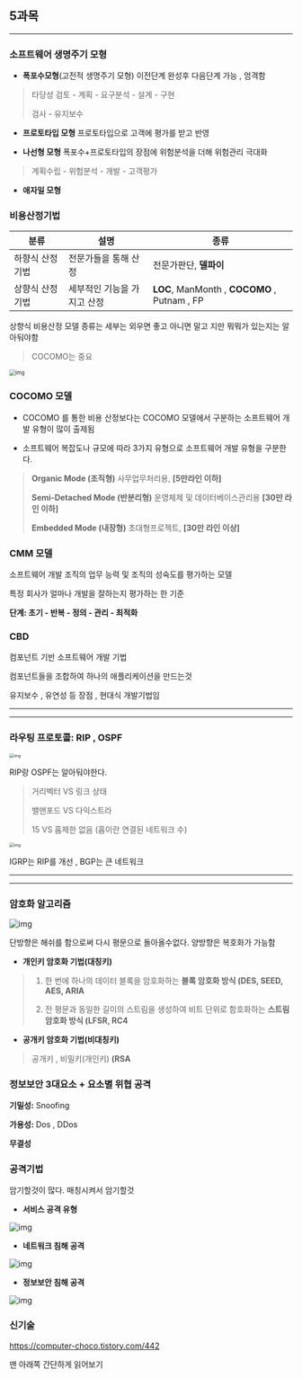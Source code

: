 ## 5과목

---

### 소프트웨어 생명주기 모형

+ **폭포수모형**(고전적 생명주기 모형) 이전단계 완성후 다음단계 가능 , 엄격함

> 타당성 검토 - 계획 - 요구분석 - 설계 - 구현
>
> 검사 - 유지보수

+ **프로토타입 모형** 프로토타입으로 고객에 평가를 받고 반영



+ **나선형 모형** 폭포수+프로토타입의 장점에 위험분석을 더해 위험관리 극대화

> 계획수립 - 위험분석 - 개발 - 고객평가

+ **애자일 모형**





### 비용산정기법

| 분류             | 설명                        | 종류                                         |
| ---------------- | --------------------------- | -------------------------------------------- |
| 하향식 산정 기법 | 전문가들을 통해 산정        | 전문가판단, **델파이**                       |
| 상향식 산정 기법 | 세부적인 기능을 가지고 산정 | **LOC**, ManMonth , **COCOMO** , Putnam , FP |

상향식 비용산정 모델 종류는 세부는 외우면 좋고 아니면 말고 지만 뭐뭐가 있는지는 알아둬야함

> COCOMO는 중요

<img src="https://blog.kakaocdn.net/dn/mnsWg/btraKEAq4p4/K99DxyZDpfkLXK8J626fu1/img.png" alt="img" style="zoom: 67%;" />



### COCOMO 모델

+ COCOMO 를 통한 비용 산정보다는 COCOMO 모델에서 구분하는 소프트웨어 개발 유형이 많이 출제됨

+ 소프트웨어 복잡도나 규모에 따라 3가지 유형으로 소프트웨어 개발 유형을 구분한다.

>  **Organic Mode (조직형)** 사무업무처리용, **[5만라인 이하]**
>
>  **Semi-Detached Mode (반분리형)** 운영체제 및 데이터베이스관리용 **[30만 라인 이하]**
>
> **Embedded Mode (내장형)** 초대형프로젝트, **[30만 라인 이상]**



### CMM 모델

소프트웨어 개발 조직의 업무 능력 및 조직의 성숙도를 평가하는 모델

 특정 회사가 얼마나 개발을 잘하는지 평가하는 한 기준

**단계: 초기 - 반복 - 정의 - 관리 - 최적화**



### CBD

컴포넌트 기반 소프트웨어 개발 기법

컴포넌트들을 조합하여 하나의 애플리케이션을 만드는것 

유지보수 , 유연성 등 장점 , 현대식 개발기법임



----

---

### 라우팅 프로토콜: RIP , OSPF

<img src="https://blog.kakaocdn.net/dn/begQBp/btraRjVUnoG/QipWbVOrGzWpCmYfghpX2K/img.png" alt="img" style="zoom:50%;" />

RIP랑 OSPF는 알아둬야한다.

> 거리벡터 VS 링크 상태
>
> 밸맨포드 VS 다익스트라
>
> 15 VS 홉제한 없음  (홉이란 연결된 네트워크 수)



<img src="https://blog.kakaocdn.net/dn/dMqkzg/btraRk8lKuY/VLeJXs521JmKKEa9d9vkQ1/img.png" alt="img" style="zoom:50%;" />

IGRP는 RIP를 개선 , BGP는 큰 네트워크 



---

---



### 암호화 알고리즘

![img](https://blog.kakaocdn.net/dn/nbIWf/btraKFMUHAM/N5hnI4ErGP7lHjTzn0mZe0/img.png)

단방향은 해쉬를 함으로써 다시 평문으로 돌아올수없다. 양방향은 복호화가 가능함



+ **개인키 암호화 기법(대칭키)**

> 1. 한 번에 하나의 데이터 블록을 암호화하는 **블록 암호화 방식 (DES, SEED, AES, ARIA** 
>
> 2. 전 평문과 동일한 길이의 스트림을 생성하여 비트 단위로 함호화하는 **스트림 암호화 방식 (LFSR, RC4**

+ **공개키 암호화 기법(비대칭키)**

> 공개키 , 비밀키(개인키)  **(RSA** 





### 정보보안 3대요소 + 요소별 위협 공격

**기밀성:** Snoofing

**가용성:** Dos , DDos

**무결성**



### 공격기법

암기할것이 많다. 매칭시켜서 암기할것

+ **서비스 공격 유형**

![img](https://blog.kakaocdn.net/dn/bk9xxf/btraSZv8e0R/gNC5POKuVXDPwpCaGeCIF0/img.png)

+ **네트워크 침해 공격**

![img](https://blog.kakaocdn.net/dn/dtBJQO/btraJyUPTZk/oNNLvQOK5k953STsR3ybc1/img.png)

+ **정보보안 침해 공격**

![img](https://blog.kakaocdn.net/dn/bXvwep/btraKFGkigS/E6hP0EHNcD1swx2sEPm8V1/img.png)



### 신기술 

https://computer-choco.tistory.com/442

맨 아래쪽 간단하게 읽어보기